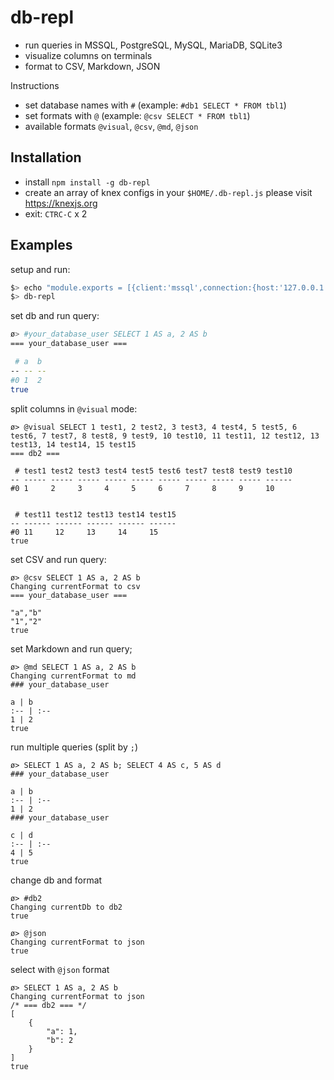 # db-repl

- run queries in MSSQL, PostgreSQL, MySQL, MariaDB, SQLite3
- visualize columns on terminals
- format to CSV, Markdown, JSON

Instructions
- set database names with `#` (example: `#db1 SELECT * FROM tbl1`)
- set formats with `@` (example: `@csv SELECT * FROM tbl1`)
- available formats `@visual`, `@csv`, `@md`, `@json`

## Installation
- install `npm install -g db-repl`
- create an array of knex configs in your `$HOME/.db-repl.js` please visit https://knexjs.org
- exit: `CTRC-C` x 2

## Examples

setup and run:
```bash
$> echo "module.exports = [{client:'mssql',connection:{host:'127.0.0.1',user:'your_database_user',password:'your_database_password',database:'myapp_test'}}];" > $HOME/.db-repl.js
$> db-repl
```

set db and run query:
```bash
ø> #your_database_user SELECT 1 AS a, 2 AS b
=== your_database_user ===

 # a  b
-- -- --
#0 1  2
true
```

split columns in `@visual` mode:
```
ø> @visual SELECT 1 test1, 2 test2, 3 test3, 4 test4, 5 test5, 6 test6, 7 test7, 8 test8, 9 test9, 10 test10, 11 test11, 12 test12, 13 test13, 14 test14, 15 test15
=== db2 ===

 # test1 test2 test3 test4 test5 test6 test7 test8 test9 test10
-- ----- ----- ----- ----- ----- ----- ----- ----- ----- ------
#0 1     2     3     4     5     6     7     8     9     10


 # test11 test12 test13 test14 test15
-- ------ ------ ------ ------ ------
#0 11     12     13     14     15
true
```

set CSV and run query:
```
ø> @csv SELECT 1 AS a, 2 AS b
Changing currentFormat to csv
=== your_database_user ===

"a","b"
"1","2"
true
```

set Markdown and run query;
```
ø> @md SELECT 1 AS a, 2 AS b
Changing currentFormat to md
### your_database_user

a | b
:-- | :--
1 | 2
true
```

run multiple queries (split by `;`)
```
ø> SELECT 1 AS a, 2 AS b; SELECT 4 AS c, 5 AS d
### your_database_user

a | b
:-- | :--
1 | 2
### your_database_user

c | d
:-- | :--
4 | 5
true
```

change db and format
```
ø> #db2
Changing currentDb to db2
true

ø> @json
Changing currentFormat to json
true
```

select with `@json` format
```
ø> SELECT 1 AS a, 2 AS b
Changing currentFormat to json
/* === db2 === */
[
    {
        "a": 1,
        "b": 2
    }
]
true
```
